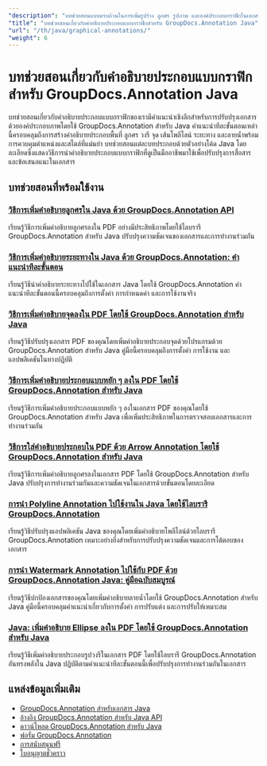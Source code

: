 ```yaml
---
"description": "บทช่วยสอนแบบครบถ้วนในการเพิ่มรูปร่าง ลูกศร รูปภาพ และองค์ประกอบกราฟิกในเอกสารด้วย GroupDocs.Annotation สำหรับ Java"
"title": "บทช่วยสอนเกี่ยวกับคำอธิบายประกอบแบบกราฟิกสำหรับ GroupDocs.Annotation Java"
"url": "/th/java/graphical-annotations/"
"weight": 6
---
```


# บทช่วยสอนเกี่ยวกับคำอธิบายประกอบแบบกราฟิกสำหรับ GroupDocs.Annotation Java

บทช่วยสอนเกี่ยวกับคำอธิบายประกอบแบบกราฟิกของเรามีคำแนะนำเชิงลึกสำหรับการปรับปรุงเอกสารด้วยองค์ประกอบภาพโดยใช้ GroupDocs.Annotation สำหรับ Java คำแนะนำทีละขั้นตอนเหล่านี้ครอบคลุมถึงการสร้างคำอธิบายประกอบพื้นที่ ลูกศร วงรี จุด เส้นโพลีไลน์ ระยะทาง และลายน้ำพร้อมการควบคุมตำแหน่งและสไตล์ที่แม่นยำ บทช่วยสอนแต่ละบทประกอบด้วยตัวอย่างโค้ด Java โดยละเอียดซึ่งแสดงวิธีการนำคำอธิบายประกอบแบบกราฟิกที่ดูเป็นมืออาชีพมาใช้เพื่อปรับปรุงการสื่อสารและข้อเสนอแนะในเอกสาร

## บทช่วยสอนที่พร้อมใช้งาน

### [วิธีการเพิ่มคำอธิบายลูกศรใน Java ด้วย GroupDocs.Annotation API](./add-arrow-annotations-java-groupdocs/)
เรียนรู้วิธีการเพิ่มคำอธิบายลูกศรลงใน PDF อย่างมีประสิทธิภาพโดยใช้ไลบรารี GroupDocs.Annotation สำหรับ Java ปรับปรุงความชัดเจนของเอกสารและการทำงานร่วมกัน

### [วิธีการเพิ่มคำอธิบายระยะทางใน Java ด้วย GroupDocs.Annotation: คำแนะนำทีละขั้นตอน](./add-distance-annotations-java-groupdocs-annotation/)
เรียนรู้วิธีนำคำอธิบายระยะทางไปใช้ในเอกสาร Java โดยใช้ GroupDocs.Annotation คำแนะนำทีละขั้นตอนนี้ครอบคลุมถึงการตั้งค่า การกำหนดค่า และการใช้งานจริง

### [วิธีการเพิ่มคำอธิบายจุดลงใน PDF โดยใช้ GroupDocs.Annotation สำหรับ Java](./groupdocs-annotation-java-add-point-pdf/)
เรียนรู้วิธีปรับปรุงเอกสาร PDF ของคุณโดยเพิ่มคำอธิบายประกอบจุดด้วยโปรแกรมด้วย GroupDocs.Annotation สำหรับ Java คู่มือนี้ครอบคลุมถึงการตั้งค่า การใช้งาน และแอปพลิเคชันในทางปฏิบัติ

### [วิธีการเพิ่มคำอธิบายประกอบแบบหยัก ๆ ลงใน PDF โดยใช้ GroupDocs.Annotation สำหรับ Java](./groupdocs-java-squiggly-annotations-pdf/)
เรียนรู้วิธีการเพิ่มคำอธิบายประกอบแบบหยัก ๆ ลงในเอกสาร PDF ของคุณโดยใช้ GroupDocs.Annotation สำหรับ Java เพื่อเพิ่มประสิทธิภาพในการตรวจสอบเอกสารและการทำงานร่วมกัน

### [วิธีการใส่คำอธิบายประกอบใน PDF ด้วย Arrow Annotation โดยใช้ GroupDocs.Annotation สำหรับ Java](./annotate-pdf-arrows-groupdocs-java/)
เรียนรู้วิธีการเพิ่มคำอธิบายลูกศรลงในเอกสาร PDF โดยใช้ GroupDocs.Annotation สำหรับ Java ปรับปรุงการทำงานร่วมกันและความชัดเจนในเอกสารด้วยขั้นตอนโดยละเอียด

### [การนำ Polyline Annotation ไปใช้งานใน Java โดยใช้ไลบรารี GroupDocs.Annotation](./java-polyline-annotation-groupdocs-guide/)
เรียนรู้วิธีปรับปรุงแอปพลิเคชัน Java ของคุณโดยเพิ่มคำอธิบายโพลีไลน์ด้วยไลบรารี GroupDocs.Annotation เหมาะอย่างยิ่งสำหรับการปรับปรุงความชัดเจนและการโต้ตอบของเอกสาร

### [การนำ Watermark Annotation ไปใช้กับ PDF ด้วย GroupDocs.Annotation Java: คู่มือฉบับสมบูรณ์](./groupdocs-java-watermark-annotations-pdf-guide/)
เรียนรู้วิธีปกป้องเอกสารของคุณโดยเพิ่มคำอธิบายลายน้ำโดยใช้ GroupDocs.Annotation สำหรับ Java คู่มือนี้ครอบคลุมคำแนะนำเกี่ยวกับการตั้งค่า การปรับแต่ง และการปรับให้เหมาะสม

### [Java: เพิ่มคำอธิบาย Ellipse ลงใน PDF โดยใช้ GroupDocs.Annotation สำหรับ Java](./java-ellipse-annotations-pdf-groupdocs/)
เรียนรู้วิธีเพิ่มคำอธิบายประกอบรูปวงรีในเอกสาร PDF โดยใช้ไลบรารี GroupDocs.Annotation อันทรงพลังใน Java ปฏิบัติตามคำแนะนำทีละขั้นตอนนี้เพื่อปรับปรุงการทำงานร่วมกันในเอกสาร

## แหล่งข้อมูลเพิ่มเติม

- [GroupDocs.Annotation สำหรับเอกสาร Java](https://docs.groupdocs.com/annotation/java/)
- [อ้างอิง GroupDocs.Annotation สำหรับ Java API](https://reference.groupdocs.com/annotation/java/)
- [ดาวน์โหลด GroupDocs.Annotation สำหรับ Java](https://releases.groupdocs.com/annotation/java/)
- [ฟอรั่ม GroupDocs.Annotation](https://forum.groupdocs.com/c/annotation)
- [การสนับสนุนฟรี](https://forum.groupdocs.com/)
- [ใบอนุญาตชั่วคราว](https://purchase.groupdocs.com/temporary-license/)